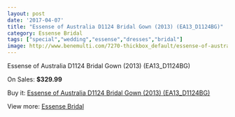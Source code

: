 ```yaml
---
layout: post
date: '2017-04-07'
title: "Essense of Australia D1124 Bridal Gown (2013) (EA13_D1124BG)"
category: Essense Bridal
tags: ["special","wedding","essense","dresses","bridal"]
image: http://www.benemulti.com/7270-thickbox_default/essense-of-australia-d1124-bridal-gown-2013-ea13d1124bg.jpg
---
```

Essense of Australia D1124 Bridal Gown (2013) (EA13_D1124BG)

On Sales: **$329.99**
<a href="https://www.benemulti.com/en/essense-bridal/2718-essense-of-australia-d1124-bridal-gown-2013-ea13d1124bg.html"><amp-img layout="responsive" width="600" height="600" src="//www.benemulti.com/7270-thickbox_default/essense-of-australia-d1124-bridal-gown-2013-ea13d1124bg.jpg" alt="Essense of Australia D1124 Bridal Gown (2013) (EA13_D1124BG) 0" /></a>
<a href="https://www.benemulti.com/en/essense-bridal/2718-essense-of-australia-d1124-bridal-gown-2013-ea13d1124bg.html"><amp-img layout="responsive" width="600" height="600" src="//www.benemulti.com/7271-thickbox_default/essense-of-australia-d1124-bridal-gown-2013-ea13d1124bg.jpg" alt="Essense of Australia D1124 Bridal Gown (2013) (EA13_D1124BG) 1" /></a>

Buy it: [Essense of Australia D1124 Bridal Gown (2013) (EA13_D1124BG)](https://www.benemulti.com/en/essense-bridal/2718-essense-of-australia-d1124-bridal-gown-2013-ea13d1124bg.html "Essense of Australia D1124 Bridal Gown (2013) (EA13_D1124BG)")

View more: [Essense Bridal](https://www.benemulti.com/en/27-essense-bridal "Essense Bridal")